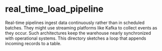 # real_time_load_pipeline
Real-time pipelines ingest data continuously rather than in scheduled batches. They might use streaming platforms like Kafka to collect events as they occur. Such architectures keep the warehouse nearly synchronized with operational systems. This directory sketches a loop that appends incoming records to a table.
